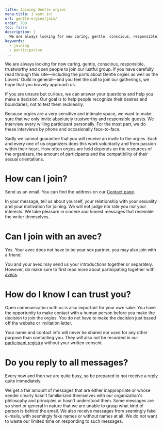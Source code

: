 ```yaml
---
title: Joining Gentle orgies
menu-title: I want in! 
url: gentle-orgies/join/
order: 700
toc: false
description: |
  We are always looking for new caring, gentle, conscious, responsible, trustworthy and open people to join our lustful group.
keywords: 
  - joining
  - participation
...
```


We are always looking for new caring, gentle, conscious, responsible, trustworthy and open people to join our lustful group.
If you have carefully read through this site—including the parts about Gentle orgies as well as the Lovers' Guild in general—and you feel the call to join our gatherings, we hope that you bravely approach us.

If you are unsure but curious, we can answer your questions and help you make a decision.
Our goal is to help people recognize their desires and boundaries, not to test them recklessly. 

Because orgies are a very sensitive and intimate space, we want to make sure that we only invite absolutely trustworthy and responsible guests.
We interview every willing participant personally.
For the most part, we do these interviews by phone and occasionally face-to-face.

Sadly we cannot guarantee that you will receive an invite to the orgies.
Each and every one of us organizers does this work voluntarily and from passion within their heart.
How often orgies are held depends on the resources of the organizers, the amount of participants and the compatibility of their sexual orientations. 

# How can I join? 

Send us an email. 
You can find the address on our [Contact page][contact].

[contact]: ../../contact/

In your message, tell us about yourself, your relationship with your sexuality and your motivation for joining.
We will not judge nor rate you nor your interests.
We take pleasure in sincere and honest messages that resemble the writer themselves.

# Can I join with an avec?

Yes.
Your avec does not have to be your sex partner, you may also join with a friend.

You and your avec may send us your introductions together or separately.
However, do make sure to first read more about participating together with [avecs][avecs].

[avecs]: ../avecs/

# How do I know I can trust you? 

Open communication with us is also important for your own sake.
You have the opportunity to make contact with a human person before you make the decision to join the orgies.
You do not have to make the decision just based off the website or invitation letter. 

Your name and contact info will never be shared nor used for any other purpose than contacting you.
They will also not be recorded in our [participant registry][privacy] without your written consent. 

[privacy]: ../../responsibility/privacy/

# Do you reply to all messages? 

Every now and then we are quite busy, so be prepared to not receive a reply quite immediately.

We get a fair amount of messages that are either inappropriate or whose sender clearly hasn't familiarized themselves with our organization's philosophy and principles or hasn't understood them.
Some messages are so short or general in nature that we are unable to grasp what kind of person is behind the email.
We also receive messages from seemingly fake e-mails, with seemingly fake names or without names at all.
We do not want to waste our limited time on responding to such messages.
